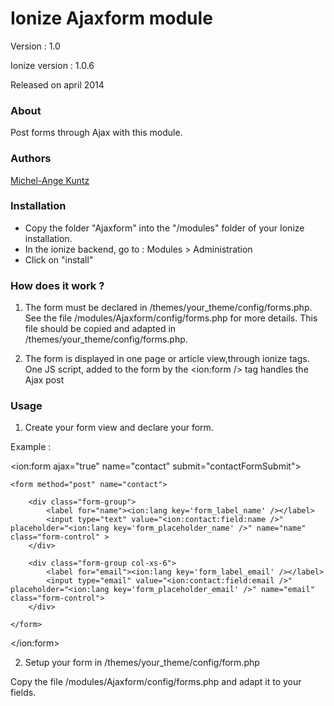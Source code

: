 Ionize Ajaxform module
=======================

Version : 1.0

Ionize version : 1.0.6

Released on april 2014

### About

Post forms through Ajax with this module.


### Authors

[Michel-Ange Kuntz](http://www.partikule.net)


### Installation

* Copy the folder "Ajaxform" into the "/modules" folder of your Ionize installation.
* In the ionize backend, go to : Modules > Administration
* Click on "install"

### How does it work ?

1.  The form must be declared in /themes/your_theme/config/forms.php.
	See the file /modules/Ajaxform/config/forms.php for more details.
	This file should be copied and adapted in /themes/your_theme/config/forms.php.

2.  The form is displayed in one page or article view,through ionize tags.
	One JS script, added to the form by the <ion:form /> tag handles the Ajax post





### Usage

1. Create your form view and declare your form.

Example :


<ion:form ajax="true" name="contact" submit="contactFormSubmit">

	<form method="post" name="contact">

		<div class="form-group">
            <label for="name"><ion:lang key='form_label_name' /></label>
            <input type="text" value="<ion:contact:field:name />" placeholder="<ion:lang key='form_placeholder_name' />" name="name" class="form-control" >
        </div>

		<div class="form-group col-xs-6">
			<label for="email"><ion:lang key='form_label_email' /></label>
			<input type="email" value="<ion:contact:field:email />" placeholder="<ion:lang key='form_placeholder_email' />" name="email" class="form-control">
		</div>

	</form>

</ion:form>

2. Setup your form in /themes/your_theme/config/form.php

Copy the file /modules/Ajaxform/config/forms.php and adapt it to your fields.







